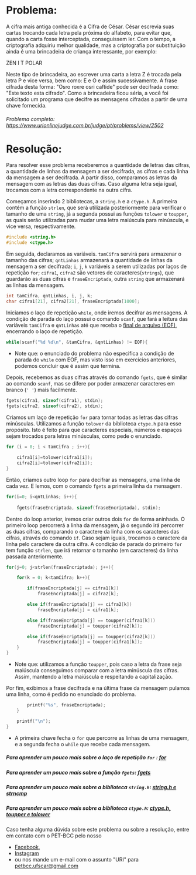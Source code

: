 # Problema:
A cifra mais antiga conhecida é a Cifra de César. César escrevia suas cartas trocando cada letra pela próxima do alfabeto, para evitar que, quando a carta fosse interceptada, conseguissem ler. Com o tempo, a criptografia adquiriu melhor qualidade, mas a criptografia por substituição ainda é uma brincadeira de criança interessante, por exemplo:

ZEN I T
POLAR

Neste tipo de brincadeira, ao escrever uma carta a letra Z é trocada pela letra P e vice versa, bem como: E e O e assim sucessivamente. A frase cifrada desta forma: "Osro roxre osri caftide" pode ser decifrada como: "Este texto esta cifrado". Como a brincadeira ficou séria, a você foi solicitado um programa que decifre as mensagens cifradas a partir de uma chave fornecida.

###### Problema completo: https://www.urionlinejudge.com.br/judge/pt/problems/view/2502

# Resolução:

Para resolver esse problema receberemos a quantidade de letras das cifras, a quantidade de linhas da mensagem a ser decifrada, as cifras e cada linha da mensagem a ser decifrada. A partir disso, comparamos as letras da mensagem com as letras das duas cifras. Caso alguma letra seja igual, trocamos com a letra correspondente na outra cifra.

Começamos inserindo 2 bibliotecas, a `string.h` e a `ctype.h`. A primeira contém a função `strlen`, que será utilizada posteriormente para verificar o tamanho de uma `string`, já a segunda possui as funções `tolower` e `toupper`, as quais serão utilizadas para mudar uma letra maiúscula para minúscula, e vice versa, respectivamente.

```c
#include <string.h>
#include <ctype.h>
```

Em seguida, declaramos as variáveis. `tamCifra` servirá para armazenar o tamanho das cifras; `qntLinhas` armazenará a quantidade de linhas da mensagem a ser decifrada; `i`, `j`, `k` variáveis a serem utilizadas por laços de repetição `for`; `cifra1`, `cifra2` são vetores de caracteres(`strings`), que guardarão as duas cifras e `fraseEncriptada`, outra `string` que armazenará as linhas da mensagem.
```c
int tamCifra, qntLinhas, i, j, k;
char cifra1[21], cifra2[21], fraseEncriptada[1000];
```

Iniciamos o laço de repetição `while`, onde iremos decifrar as mensagens. A condição de parada do laço possui o comando `scanf`, que fará a leitura das variáveis `tamCifra` e `qntLinhas` até que receba o [final de arquivo (EOF)](https://pt.wikipedia.org/wiki/EOF), encerrando o laço de repetição.
```c
while(scanf("%d %d\n", &tamCifra, &qntLinhas) != EOF){
```
 * Note que: o enunciado do problema não especifica a condição de parada do `while` com EOF, mas visto isso em exercícios anteriores, podemos concluir que é assim que termina.

Depois, recebemos as duas cifras através do comando `fgets`, que é similar ao comando `scanf`, mas se difere por poder armazenar caracteres em branco (`' '`) mais facilmente.
```c
fgets(cifra1, sizeof(cifra1), stdin);
fgets(cifra2, sizeof(cifra2), stdin);
```

Criamos um laço de repetição `for` para tornar todas as letras das cifras minúsculas. Utilizamos a função `tolower` da biblioteca `ctype.h` para esse propósito. Isto é feito para que caracteres especiais, números e espaços sejam trocados para letras minúsculas, como pede o enunciado.
```c
for (i = 0; i < tamCifra ; i++){
	
	cifra1[i]=tolower(cifra1[i]);
	cifra2[i]=tolower(cifra2[i]);
}
```

Então, criamos outro loop `for` para decifrar as mensagens, uma linha de cada vez. E lemos, com o comando `fgets` a primeira linha da mensagem.
```c
for(i=0; i<qntLinhas; i++){
		
	fgets(fraseEncriptada, sizeof(fraseEncriptada), stdin);
```

 Dentro do loop anterior, iremos criar outros dois `for` de forma aninhada. O primeiro loop percorrerá a linha da mensagem, já o segundo irá percorrer as duas cifras, comparando o caractere da linha com os caracteres das cifras, através do comando `if`. Caso sejam iguais, trocamos o caractere da linha pelo caractere da outra cifra.
A condição de parada do primeiro `for` tem função `strlen`, que irá retornar o tamanho (em caracteres) da linha passada anteriormente.
```c
for(j=0; j<strlen(fraseEncriptada); j++){

	for(k = 0; k<tamCifra; k++){

		if(fraseEncriptada[j] == cifra1[k])
			fraseEncriptada[j] = cifra2[k];

		else if(fraseEncriptada[j] == cifra2[k])
			fraseEncriptada[j] = cifra1[k];

		else if(fraseEncriptada[j] == toupper(cifra1[k]))
			fraseEncriptada[j] = toupper(cifra2[k]);

		else if(fraseEncriptada[j] == toupper(cifra2[k]))
			fraseEncriptada[j] = toupper(cifra1[k]);
	} 
}
```   
 * Note que: utilizamos a função `toupper`, pois caso a letra da frase seja maiúscula conseguimos comparar com a letra minúscula das cifras. Assim, mantendo a letra maiúscula e respeitando a capitalização.

Por fim, exibimos a frase decifrada e na última frase da mensagem pulamos uma linha, como é pedido no enunciado do problema.
```c
		printf("%s", fraseEncriptada);
	}

	printf("\n");	    
}
```
 * A primeira chave fecha o `for` que percorre as linhas de uma mensagem, e a segunda fecha o `while` que recebe cada mensagem.

##### Para aprender um pouco mais sobre o laço de repetição `for` : [for](http://linguagemc.com.br/a-estrutura-de-repeticao-for-em-c/)
##### Para aprender um pouco mais sobre a função `fgets`: [fgets](https://aprendendoc.wordpress.com/tag/fgets/)
##### Para aprender um pouco mais sobre a biblioteca `string.h`: [string.h e strncmp](http://linguagemc.com.br/a-biblioteca-string-h/)
##### Para aprender um pouco mais sobre a biblioteca `ctype.h`: [ctype.h, toupper e tolower](http://linguagemc.com.br/ctype-h-toupper-tolower-isalpha-isdigit-em-c/)

Caso tenha alguma dúvida sobre este problema ou sobre a resolução, entre em contato com o PET-BCC pelo nosso
 * [Facebook](https://www.facebook.com/petbcc/),
 * [Instagram](https://www.instagram.com/petbcc.ufscar/)
 * ou nos mande um e-mail com o assunto "URI" para  petbcc.ufscar@gmail.com





   
